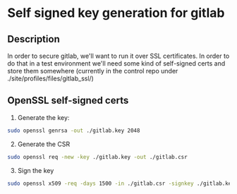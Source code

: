 # Self signed key generation for gitlab

## Description

In order to secure gitlab, we'll want to run it over SSL certificates. In order to do that in a test environment we'll need some kind of self-signed certs and store them somewhere (currently in the control repo under ./site/profiles/files/gitlab_ssl/)

## OpenSSL self-signed certs

1. Generate the key:

```sh
sudo openssl genrsa -out ./gitlab.key 2048
```

2. Generate the CSR

```sh
sudo openssl req -new -key ./gitlab.key -out ./gitlab.csr
```

3. Sign the key 

```sh
sudo openssl x509 -req -days 1500 -in ./gitlab.csr -signkey ./gitlab.key -out ./gitlab.crt
```